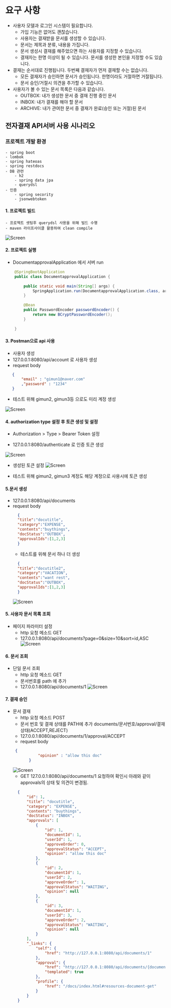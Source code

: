 # 요구 사항
- 사용자 모델과 로그인 시스템이 필요합니다.
    - 가입 기능은 없어도 괜찮습니다.
    - 사용자는 결재받을 문서를 생성할 수 있습니다.
    - 문서는 제목과 분류, 내용을 가집니다.
    - 문서 생성시 결재를 해주었으면 하는 사용자를 지정할 수 있습니다.
    - 결재자는 한명 이상이 될 수 있습니다. 문서를 생성한 본인을 지정할 수도 있습니다.
- 결재는 순서대로 진행됩니다. 두번째 결재자가 먼저 결재할 수는 없습니다.
    - 모든 결재자가 승인하면 문서가 승인됩니다. 한명이라도 거절하면 거절됩니다.
    - 문서 승인/거절시 의견을 추가할 수 있습니다.
- 사용자가 볼 수 있는 문서 목록은 다음과 같습니다.
    - OUTBOX: 내가 생성한 문서 중 결재 진행 중인 문서
    - INBOX: 내가 결재를 해야 할 문서
    - ARCHIVE: 내가 관여한 문서 중 결재가 완료(승인 또는 거절)된 문서


## 전자결재 API서버 사용 시나리오

### 프로젝트 개발 환경
    - spring boot
    - lombok
    - spring hateoas
    - spring restdocs
    - DB 관련
        - h2
        - spring data jpa
        - querydsl
    - 인증
        - spring secority
        - jsonwebtoken

#### 1. 프로젝트 빌드
    - 프로젝트 셋팅후 querydsl 사용을 위해 빌드 수행
    - maven 라이프사이클 활용하여 clean compile

![Screen](./document/img/maven_build.png)

#### 2. 프로젝트 실행
- DocumentapprovalApplication 에서 서버 run
```java
    @SpringBootApplication
    public class DocumentapprovalApplication {
    
        public static void main(String[] args) {
            SpringApplication.run(DocumentapprovalApplication.class, args);
        }
    
        @Bean
        public PasswordEncoder passwordEncoder() {
            return new BCryptPasswordEncoder();
        }
    
    }
```

#### 3. Postman으로 api 사용
- 사용자 생성
- 127.0.0.1:8080/api/account 로 사용자 생성
- request body
```json
   {
       "email" : "gimun1@naver.com"
       ,"password" : "1234"
   }
```    
- 테스트 위해 gimun2, gimun3등 으로도 미리 계정 생성 

![Screen](./document/img/create_user.png)    

#### 4. authorization type 설정 후 토큰 생성 및 설정        
- Authorization > Type > Bearer Token 설정 

- 127.0.0.1:8080/authenticate 로 인증 토큰 생성

![Screen](./document/img/get_token.png)    

- 생성된 토큰 설정
![Screen](./document/img/setting_token.png)    

- 테스트 위해 gimun2, gimun3 계정도 해당 계정으로 사용시에 토큰 생성

#### 5.문서 생성
- 127.0.0.1:8080/api/documents
- request body
    ```json
      {
      "title":"docutitle",
      "category":"EXPENSE",
      "contents":"buythings",
      "docStatus":"OUTBOX",
      "approvalIds":[1,2,3]
      }
    ```
    - 테스트를 위해 문서 하나 더 생성
    ```json
      {
      "title":"docutitle2",
      "category":"VACATION",
      "contents":"want rest",
      "docStatus":"OUTBOX",
      "approvalIds":[1,2,3]
      }
    ```
    ![Screen](./document/img/create_doc.png)


#### 5. 사용자 문서 목록 조회 
- 페이지 파라미터 설정
    - http 요청 메소드 GET
    - 127.0.0.1:8080/api/documents?page=0&size=10&sort=id,ASC
    ![Screen](./document/img/doc_list.png)
    
#### 6. 문서 조회
- 단일 문서 조회 
    - http 요청 메소드 GET
    - 문서번호를 path 에 추가
    - 127.0.0.1:8080/api/documents/1
    ![Screen](./document/img/doc_get.png)
    
#### 7. 결재 승인
- 문서 결재
    - http 요청 메소드 POST
    - 문서 번호 및 결재 상태를 PATH에 추가 documents/문서번호/approval/결재상태(ACCEPT,REJECT)
    - 127.0.0.1:8080/api/documents/1/approval/ACCEPT
    - request body
    ```json
     {
               "opinion" : "allow this doc"
           }
    ```
    ![Screen](./document/img/approval.png)
    - GET 127.0.0.1:8080/api/documents/1 요청하여 확인시 아래와 같이 approvals의 상태 및 의견이 변경됨.
    ```json
      {
          "id": 1,
          "title": "docutitle",
          "category": "EXPENSE",
          "contents": "buythings",
          "docStatus": "INBOX",
          "approvals": [
              {
                  "id": 1,
                  "documentId": 1,
                  "userId": 1,
                  "approveOrder": 0,
                  "approvalStatus": "ACCEPT",
                  "opinion": "allow this doc"
              },
              {
                  "id": 2,
                  "documentId": 1,
                  "userId": 2,
                  "approveOrder": 1,
                  "approvalStatus": "WAITING",
                  "opinion": null
              },
              {
                  "id": 3,
                  "documentId": 1,
                  "userId": 3,
                  "approveOrder": 2,
                  "approvalStatus": "WAITING",
                  "opinion": null
              }
          ],
          "_links": {
              "self": {
                  "href": "http://127.0.0.1:8080/api/documents/1"
              },
              "approval": {
                  "href": "http://127.0.0.1:8080/api/documents/{documentId}/approval/{approvalStatus}",
                  "templated": true
              },
              "profile": {
                  "href": "/docs/index.html#resources-document-get"
              }
          }
      }
    ```

